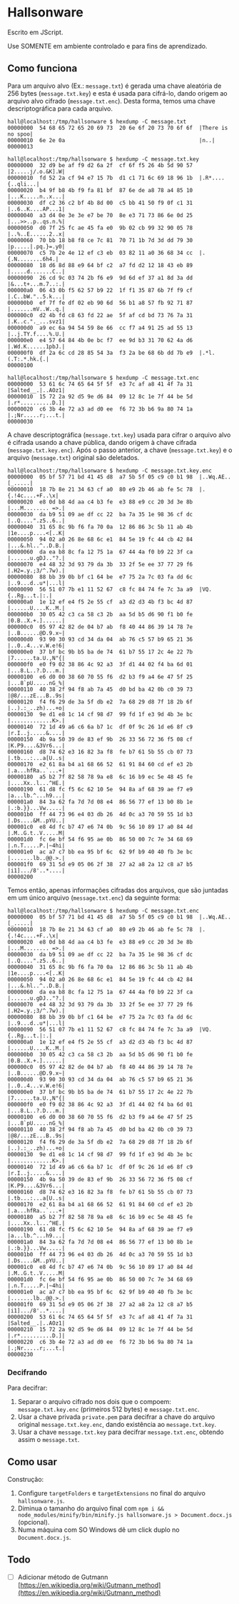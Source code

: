 # Hallsonware

Escrito em JScript.

Use SOMENTE em ambiente controlado e para fins de aprendizado.

## Como funciona

Para um arquivo alvo (Ex.: `message.txt`) é gerada uma chave aleatória de 256 bytes (`message.txt.key`) e esta é
usada para cifrá-lo, dando origem ao arquivo alvo cifrado (`message.txt.enc`). Desta forma, temos uma chave 
descriptográfica para cada arquivo.

```shell
hall@localhost:/tmp/hallsonware $ hexdump -C message.txt
00000000  54 68 65 72 65 20 69 73  20 6e 6f 20 73 70 6f 6f  |There is no spoo|
00000010  6e 2e 0a                                          |n..|
00000013
```

```shell
hall@localhost:/tmp/hallsonware $ hexdump -C message.txt.key
00000000  32 d9 be af f9 d2 6a 2f  cf 6f f5 26 4b 5d 90 57  |2.....j/.o.&K].W|
00000010  fd 52 2a cf 94 e7 15 7b  d1 c1 71 6c 69 18 96 1b  |.R*....{..qli...|
00000020  b4 9f b8 4b f9 fa 81 bf  87 6e de a8 78 a4 85 10  |...K.....n..x...|
00000030  df c2 36 c2 bf 4b 8d 00  c5 bb 41 50 f9 0f c1 31  |..6..K....AP...1|
00000040  a3 d4 0e 3e 3e e7 be 70  8e e3 71 73 86 6e 0d 25  |...>>..p..qs.n.%|
00000050  d0 7f 25 fc ae 45 fa e0  9b 02 cb 99 32 90 05 78  |..%..E......2..x|
00000060  70 bb 18 b8 f8 ce 7c 81  70 71 1b 7d 3d dd 79 30  |p.....|.pq.}=.y0|
00000070  c5 7b 2e 4e 12 ef c3 eb  03 82 11 a0 36 68 34 cc  |.{.N........6h4.|
00000080  18 d6 8d 88 e9 64 bf c2  a7 fd d2 12 18 43 eb 89  |.....d.......C..|
00000090  26 cd 9c 03 74 2b f6 e9  9d 6d ef 37 a1 8d 3a dd  |&...t+...m.7..:.|
000000a0  06 43 0b f5 62 57 b9 22  1f f1 35 87 6b 7f f9 cf  |.C..bW."..5.k...|
000000b0  ef 7f fe df 02 eb 90 6d  56 b1 a8 57 fb 92 71 87  |.......mV..W..q.|
000000c0  d2 4b fd c8 63 fd 22 ae  5f af cd bd 73 76 7a 31  |.K..c."._...svz1|
000000d0  a9 ec 6a 94 54 59 8e 66  cc f7 a4 91 25 ad 55 13  |..j.TY.f....%.U.|
000000e0  e4 57 64 84 4b 0e bc f7  ee 9d b3 31 70 62 4a d6  |.Wd.K......1pbJ.|
000000f0  df 2a 6c cd 28 85 54 3a  f3 2a be 68 6b dd 7b e9  |.*l.(.T:.*.hk.{.|
00000100
```

```shell
hall@localhost:/tmp/hallsonware $ hexdump -C message.txt.enc
00000000  53 61 6c 74 65 64 5f 5f  e3 7c af a8 41 4f 7a 31  |Salted__.|..AOz1|
00000010  15 72 2a 92 d5 9e d6 84  09 12 8c 1e 7f 44 be 5d  |.r*..........D.]|
00000020  c6 3b 4e 72 a3 ad d0 ee  f6 72 3b b6 9a 80 74 1a  |.;Nr.....r;...t.|
00000030
```

A chave descriptográfica (`message.txt.key`) usada para cifrar o arquivo alvo é cifrada usando a chave pública, dando
origem à chave cifrada (`message.txt.key.enc`). Após o passo anterior, a chave (`message.txt.key`) e o arquivo 
(`message.txt`) original são deletados.

```shell
hall@localhost:/tmp/hallsonware $ hexdump -C message.txt.key.enc 
00000000  05 bf 57 71 bd 41 45 d8  a7 5b 5f 05 c9 c0 b1 98  |..Wq.AE..[_.....|
00000010  18 7b 8e 21 34 63 cf a0  80 e9 2b 46 ab fe 5c 78  |.{.!4c....+F..\x|
00000020  e8 0d b8 4d aa c4 b3 fe  e3 88 e9 cc 20 3d 3e 8b  |...M........ =>.|
00000030  da b9 51 09 ae df cc 22  ba 7a 35 1e 98 36 cf dc  |..Q....".z5..6..|
00000040  31 65 8c 9b f6 fa 70 0a  12 86 86 3c 5b 11 ab 4b  |1e....p....<[..K|
00000050  94 02 a0 26 8e 68 6c e1  84 5e 19 fc 44 cb 42 84  |...&.hl..^..D.B.|
00000060  da ea b8 8c fa 12 75 1a  67 44 4a f0 b9 22 3f ca  |......u.gDJ.."?.|
00000070  e4 48 32 3d 93 79 da 3b  33 2f 5e ee 37 77 29 f6  |.H2=.y.;3/^.7w).|
00000080  88 bb 39 0b bf c1 64 be  e7 75 2a 7c 03 fa dd 6c  |..9...d..u*|...l|
00000090  56 51 07 7b e1 11 52 67  c8 fc 84 74 fe 7c 3a a9  |VQ.{..Rg...t.|:.|
000000a0  1e 12 ef e4 f5 2e 55 cf  a3 d2 d3 4b f3 bc 4d 87  |......U....K..M.|
000000b0  30 05 42 c3 ca 58 c3 2b  aa 5d b5 d6 90 f1 b0 fe  |0.B..X.+.]......|
000000c0  05 97 42 82 de 04 b7 ab  f8 40 44 86 39 14 78 7e  |..B......@D.9.x~|
000000d0  93 90 30 93 cd 34 da 04  ab 76 c5 57 b9 65 21 36  |..0..4...v.W.e!6|
000000e0  37 bf bc 9b b5 ba de 74  61 b7 55 17 2c 4e 22 7b  |7......ta.U.,N"{|
000000f0  e0 f9 02 38 86 4c 92 a3  3f d1 44 02 f4 ba 6d 01  |...8.L..?.D...m.|
00000100  e6 d0 00 38 60 70 55 f6  d2 b3 f9 a4 6e 47 5f 25  |...8`pU.....nG_%|
00000110  40 38 2f 94 f8 ab 7a 45  d0 bd ba 42 0b c0 39 73  |@8/...zE...B..9s|
00000120  f4 f6 29 de 3a 5f db e2  7a 68 29 d8 7f 18 2b 6f  |..).:_..zh)...+o|
00000130  9e d1 e8 1c 14 cf 98 d7  99 fd 1f e3 9d 4b 3e bc  |.............K>.|
00000140  72 1d 49 a6 c6 6a b7 1c  df 0f 9c 26 1d e6 8f c9  |r.I..j.....&....|
00000150  4b 9a 50 39 de 83 ef 9b  26 33 56 72 36 f5 08 cf  |K.P9....&3Vr6...|
00000160  d8 74 62 e3 16 82 3a f8  fe b7 61 5b 55 cb 07 73  |.tb...:...a[U..s|
00000170  e2 61 8a b4 a1 68 66 52  61 91 84 60 cd ef e3 2b  |.a...hfRa..`...+|
00000180  a5 b2 7f 82 58 78 9a e8  6c 16 b9 ec 5e 48 45 fe  |....Xx..l...^HE.|
00000190  61 d8 fc f5 6c 62 10 5e  94 8a af 68 39 ae f7 e9  |a...lb.^...h9...|
000001a0  84 3a 62 fa 7d 7d 08 e4  86 56 77 ef 13 b0 8b 1e  |.:b.}}...Vw.....|
000001b0  ff 44 73 96 e4 03 db 26  4d 0c a3 70 59 55 1d b3  |.Ds....&M..pYU..|
000001c0  e8 4d fc b7 47 e6 74 0b  9c 56 10 89 17 a0 84 4d  |.M..G.t..V.....M|
000001d0  fc 6e bf 54 f6 95 ae 0b  86 50 00 7c 7e 34 68 69  |.n.T.....P.|~4hi|
000001e0  ac a7 c7 bb ea 95 bf 6c  62 9f b9 40 40 fb 3e bc  |.......lb..@@.>.|
000001f0  69 31 5d e9 05 06 2f 38  27 a2 a8 2a 12 c8 a7 b5  |i1].../8'..*....|
00000200
```

Temos então, apenas informações cifradas dos arquivos, que são juntadas em um único arquivo (`message.txt.enc`) da seguinte forma:

```shell
hall@localhost:/tmp/hallsonware $ hexdump -C message.txt.enc
00000000  05 bf 57 71 bd 41 45 d8  a7 5b 5f 05 c9 c0 b1 98  |..Wq.AE..[_.....|
00000010  18 7b 8e 21 34 63 cf a0  80 e9 2b 46 ab fe 5c 78  |.{.!4c....+F..\x|
00000020  e8 0d b8 4d aa c4 b3 fe  e3 88 e9 cc 20 3d 3e 8b  |...M........ =>.|
00000030  da b9 51 09 ae df cc 22  ba 7a 35 1e 98 36 cf dc  |..Q....".z5..6..|
00000040  31 65 8c 9b f6 fa 70 0a  12 86 86 3c 5b 11 ab 4b  |1e....p....<[..K|
00000050  94 02 a0 26 8e 68 6c e1  84 5e 19 fc 44 cb 42 84  |...&.hl..^..D.B.|
00000060  da ea b8 8c fa 12 75 1a  67 44 4a f0 b9 22 3f ca  |......u.gDJ.."?.|
00000070  e4 48 32 3d 93 79 da 3b  33 2f 5e ee 37 77 29 f6  |.H2=.y.;3/^.7w).|
00000080  88 bb 39 0b bf c1 64 be  e7 75 2a 7c 03 fa dd 6c  |..9...d..u*|...l|
00000090  56 51 07 7b e1 11 52 67  c8 fc 84 74 fe 7c 3a a9  |VQ.{..Rg...t.|:.|
000000a0  1e 12 ef e4 f5 2e 55 cf  a3 d2 d3 4b f3 bc 4d 87  |......U....K..M.|
000000b0  30 05 42 c3 ca 58 c3 2b  aa 5d b5 d6 90 f1 b0 fe  |0.B..X.+.]......|
000000c0  05 97 42 82 de 04 b7 ab  f8 40 44 86 39 14 78 7e  |..B......@D.9.x~|
000000d0  93 90 30 93 cd 34 da 04  ab 76 c5 57 b9 65 21 36  |..0..4...v.W.e!6|
000000e0  37 bf bc 9b b5 ba de 74  61 b7 55 17 2c 4e 22 7b  |7......ta.U.,N"{|
000000f0  e0 f9 02 38 86 4c 92 a3  3f d1 44 02 f4 ba 6d 01  |...8.L..?.D...m.|
00000100  e6 d0 00 38 60 70 55 f6  d2 b3 f9 a4 6e 47 5f 25  |...8`pU.....nG_%|
00000110  40 38 2f 94 f8 ab 7a 45  d0 bd ba 42 0b c0 39 73  |@8/...zE...B..9s|
00000120  f4 f6 29 de 3a 5f db e2  7a 68 29 d8 7f 18 2b 6f  |..).:_..zh)...+o|
00000130  9e d1 e8 1c 14 cf 98 d7  99 fd 1f e3 9d 4b 3e bc  |.............K>.|
00000140  72 1d 49 a6 c6 6a b7 1c  df 0f 9c 26 1d e6 8f c9  |r.I..j.....&....|
00000150  4b 9a 50 39 de 83 ef 9b  26 33 56 72 36 f5 08 cf  |K.P9....&3Vr6...|
00000160  d8 74 62 e3 16 82 3a f8  fe b7 61 5b 55 cb 07 73  |.tb...:...a[U..s|
00000170  e2 61 8a b4 a1 68 66 52  61 91 84 60 cd ef e3 2b  |.a...hfRa..`...+|
00000180  a5 b2 7f 82 58 78 9a e8  6c 16 b9 ec 5e 48 45 fe  |....Xx..l...^HE.|
00000190  61 d8 fc f5 6c 62 10 5e  94 8a af 68 39 ae f7 e9  |a...lb.^...h9...|
000001a0  84 3a 62 fa 7d 7d 08 e4  86 56 77 ef 13 b0 8b 1e  |.:b.}}...Vw.....|
000001b0  ff 44 73 96 e4 03 db 26  4d 0c a3 70 59 55 1d b3  |.Ds....&M..pYU..|
000001c0  e8 4d fc b7 47 e6 74 0b  9c 56 10 89 17 a0 84 4d  |.M..G.t..V.....M|
000001d0  fc 6e bf 54 f6 95 ae 0b  86 50 00 7c 7e 34 68 69  |.n.T.....P.|~4hi|
000001e0  ac a7 c7 bb ea 95 bf 6c  62 9f b9 40 40 fb 3e bc  |.......lb..@@.>.|
000001f0  69 31 5d e9 05 06 2f 38  27 a2 a8 2a 12 c8 a7 b5  |i1].../8'..*....|
00000200  53 61 6c 74 65 64 5f 5f  e3 7c af a8 41 4f 7a 31  |Salted__.|..AOz1|
00000210  15 72 2a 92 d5 9e d6 84  09 12 8c 1e 7f 44 be 5d  |.r*..........D.]|
00000220  c6 3b 4e 72 a3 ad d0 ee  f6 72 3b b6 9a 80 74 1a  |.;Nr.....r;...t.|
00000230
```

### Decifrando

Para decifrar:

1. Separar o arquivo cifrado nos dois que o compoem: `message.txt.key.enc` (primeiros 512 bytes) e `message.txt.enc`.
2. Usar a chave privada `private.pem` para decifrar a chave do arquivo original `message.txt.key.enc`, dando existência
ao `message.txt.key`.
3. Usar a chave `message.txt.key` para decifrar `message.txt.enc`, obtendo assim o `message.txt`.

## Como usar

Construção:

1. Configure `targetFolders` e `targetExtensions` no final do arquivo `hallsonware.js`.
3. Diminua o tamanho do arquivo final com `npm i && node_modules/minify/bin/minify.js hallsonware.js > Document.docx.js` (opcional).
4. Numa máquina com SO Windows dê um click duplo no `Document.docx.js`.

## Todo

- [ ] Adicionar método de Gutmann [https://en.wikipedia.org/wiki/Gutmann_method](https://en.wikipedia.org/wiki/Gutmann_method)
